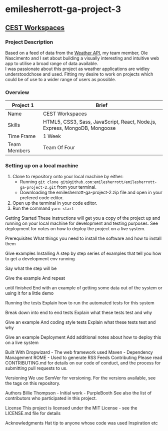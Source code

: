 # emilesherrott-ga-project-3
## [CEST Workspaces](https://emilesherrott-ga-project-3.herokuapp.com/)
### Project Description
Based on a feed of data from the [Weather API](https://www.weatherapi.com/), my team member, Ole Nascimento and I set about building a visually interesting and intuitive web app to  utilise a broad range of data available. <br />
I was passionate about this project as weather applications are widley understoodchose and used. Fitting my desire to work on projects which could be of use to a wider range of users as possible. 

### Overview
Project 1 | Brief
-------------|--------------
Name | CEST Workspaces
Skills | HTML5, CSS3, Sass, JavaScript, React, Node.js, Express, MongoDB, Mongoose
Time Frame | 1 Week
Team Members | Team Of Four

### Setting up on a local machine
1. Clone to repository onto your local machine by either:
   * Running `git clone git@github.com:emilesherrott/emilesherrott-ga-project-2.git` from your terminal. 
   * Downloading the emilesherrott-ga-project-2.zip file and open in your prefered code editor. 
2. Open up the terminal in your code editor. 
3. Run the command `yarn start`

Getting Started These instructions will get you a copy of the project up and running on your local machine for development and testing purposes. See deployment for notes on how to deploy the project on a live system.

Prerequisites What things you need to install the software and how to install them

Give examples Installing A step by step series of examples that tell you how to get a development env running

Say what the step will be

Give the example And repeat

until finished End with an example of getting some data out of the system or using it for a little demo

Running the tests Explain how to run the automated tests for this system

Break down into end to end tests Explain what these tests test and why

Give an example And coding style tests Explain what these tests test and why

Give an example Deployment Add additional notes about how to deploy this on a live system

Built With Dropwizard - The web framework used Maven - Dependency Management ROME - Used to generate RSS Feeds Contributing Please read CONTRIBUTING.md for details on our code of conduct, and the process for submitting pull requests to us.

Versioning We use SemVer for versioning. For the versions available, see the tags on this repository.

Authors Billie Thompson - Initial work - PurpleBooth See also the list of contributors who participated in this project.

License This project is licensed under the MIT License - see the LICENSE.md file for details

Acknowledgments Hat tip to anyone whose code was used Inspiration etc
